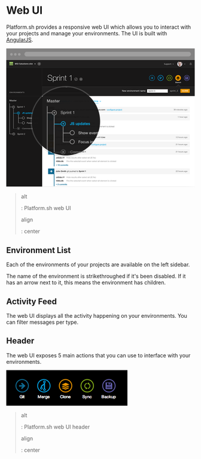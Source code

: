 Web UI
======

Platform.sh provides a responsive web UI which allows you to interact
with your projects and manage your environments. The UI is built with
[AngularJS](https://www.angularjs.org).

![image](images/platform-ui.png)

> alt
>
> :   Platform.sh web UI
>
> align
>
> :   center
>
Environment List
----------------

Each of the environments of your projects are available on the left
sidebar.

The name of the environment is strikethroughed if it's been disabled. If
it has an arrow next to it, this means the environment has children.

Activity Feed
-------------

The web UI displays all the activity happening on your environments. You
can filter messages per type.

Header
------

The web UI exposes 5 main actions that you can use to interface with
your environments.

![image](images/ui-header.png)

> alt
>
> :   Platform.sh web UI header
>
> align
>
> :   center
>

